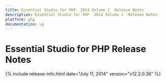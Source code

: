 ```yaml
---
title: Essential Studio for PHP  2014 Volume 2  Release Notes  
description: Essential Studio for PHP  2014 Volume 2  Release Notes  
platform: php
documentation: ug
---
```


# Essential Studio for PHP  Release Notes  

{% include release-info.html date="July 11, 2014"  version="v12.2.0.36" %} 







